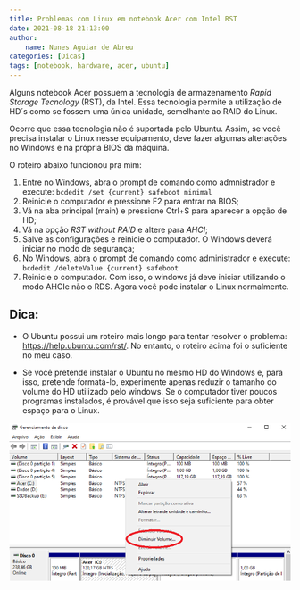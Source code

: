 ```yaml
---
title: Problemas com Linux em notebook Acer com Intel RST
date: 2021-08-18 21:13:00
author: 
    name: Nunes Aguiar de Abreu
categories: [Dicas]
tags: [notebook, hardware, acer, ubuntu]
---
```


Alguns notebook Acer possuem a tecnologia de armazenamento *Rapid Storage Tecnology* (RST), da Intel. Essa tecnologia permite a utilização de HD´s como se fossem uma única unidade, semelhante ao RAID do Linux.

Ocorre que essa tecnologia não é suportada pelo Ubuntu. Assim, se você precisa instalar o Linux nesse equipamento, deve fazer algumas alterações no Windows e na própria BIOS da máquina.

O roteiro abaixo funcionou pra mim: 

1. Entre no Windows, abra o prompt de comando como admnistrador e execute: `bcdedit /set {current} safeboot minimal`
2. Reinicie o computador e pressione F2 para entrar na BIOS;
3. Vá na aba principal (main) e pressione Ctrl+S para aparecer a opção de HD;
4. Vá na opção *RST without RAID* e altere para *AHCI*;
5. Salve as configurações e reinicie o computador. O Windows deverá iniciar no modo de segurança;
6. No Windows, abra o prompt de comando como administrador e execute: `bcdedit /deleteValue {current} safeboot`
7. Reinicie o computador. Com isso, o windows já deve iniciar utilizando o modo AHCIe não o RDS. Agora você pode instalar o Linux normalmente.

## Dica:
-  O Ubuntu possui um roteiro mais longo para tentar resolver o problema: https://help.ubuntu.com/rst/. No entanto, o roteiro acima foi o suficiente no meu caso.

- Se você pretende instalar o Ubuntu no mesmo HD do Windows e, para isso, pretende formatá-lo, experimente apenas reduzir o tamanho do volume do HD utilizado pelo windows. Se o computador tiver poucos programas instalados, é provável que isso seja suficiente para obter espaço para o Linux.

![reduzir-volume-hd-windows](/assets/img/reduzir-volume-hd-windows.png)
